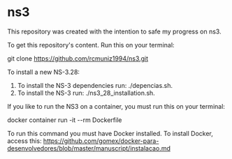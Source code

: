 # ns3
This repository was created with the intention to safe my progress on ns3.

To get this repository's content. Run this on your terminal:

git clone https://github.com/rcmuniz1994/ns3.git

To install a new NS-3.28:

1) To install the NS-3 dependencies run: ./depencias.sh. 
2) To install the NS-3 run: ./ns3_28_installation.sh.

If you like to run the NS3 on a container, you must run this on your terminal:

docker container run -it --rm Dockerfile

To run this command you must have Docker installed. To install Docker, access this: https://github.com/gomex/docker-para-desenvolvedores/blob/master/manuscript/instalacao.md
